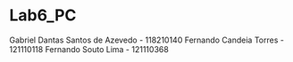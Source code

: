 # Lab6_PC

Gabriel Dantas Santos de Azevedo - 118210140
Fernando Candeia Torres - 121110118
Fernando Souto Lima - 121110368

